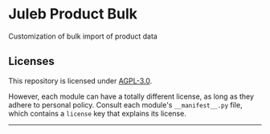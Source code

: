
<!-- /!\ Non OCA Context : Set here the badge of your runbot / runboat instance. -->


<!-- /!\ do not modify above this line -->

# Juleb Product Bulk



<!-- /!\ do not modify below this line -->

<!-- prettier-ignore-start -->

[//]: # (addons)

Customization of bulk import of product data

[//]: # (end addons)

<!-- prettier-ignore-end -->

## Licenses

This repository is licensed under [AGPL-3.0](LICENSE).

However, each module can have a totally different license, as long as they adhere to personal
policy. Consult each module's `__manifest__.py` file, which contains a `license` key
that explains its license.

----
<!-- /!\ Non OCA Context : Set here the full description of your organization. -->
